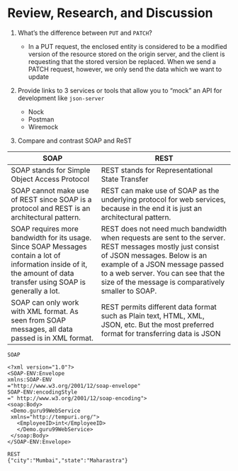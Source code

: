 # Review, Research, and Discussion

1. What’s the difference between `PUT` and `PATCH`?

    - In a PUT request, the enclosed entity is considered to be a modified version of the resource stored on the origin server, and the client is requesting that the stored version be replaced. When we send a PATCH request, however, we only send the data which we want to update

2. Provide links to 3 services or tools that allow you to “mock” an API for development like `json-server`

   - Nock 
   - Postman
   - Wiremock


2. Compare and contrast SOAP and ReST

| SOAP | REST|
|------|------|
|SOAP stands for Simple Object Access Protocol| REST stands for Representational State Transfer|
|SOAP cannot make use of REST since SOAP is a protocol and REST is an architectural pattern.|REST can make use of SOAP as the underlying protocol for web services, because in the end it is just an architectural pattern.|
|SOAP requires more bandwidth for its usage. Since SOAP Messages contain a lot of information inside of it, the amount of data transfer using SOAP is generally a lot. |REST does not need much bandwidth when requests are sent to the server. REST messages mostly just consist of JSON messages. Below is an example of a JSON message passed to a web server. You can see that the size of the message is comparatively smaller to SOAP.|
|SOAP can only work with XML format. As seen from SOAP messages, all data passed is in XML format.|REST permits different data format such as Plain text, HTML, XML, JSON, etc. But the most preferred format for transferring data is JSON|
```jest
SOAP

<?xml version="1.0"?>
<SOAP-ENV:Envelope 
xmlns:SOAP-ENV
="http://www.w3.org/2001/12/soap-envelope" 
SOAP-ENV:encodingStyle
=" http://www.w3.org/2001/12/soap-encoding">
<soap:Body>
 <Demo.guru99WebService
 xmlns="http://tempuri.org/">
   <EmployeeID>int</EmployeeID>
   </Demo.guru99WebService>
 </soap:Body>
</SOAP-ENV:Envelope>
```   
```jest
REST
{"city":"Mumbai","state":"Maharastra"}
```
